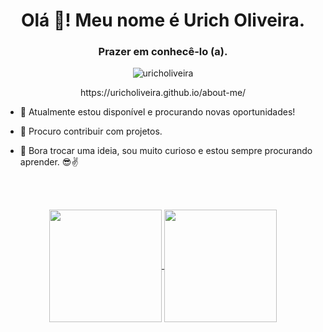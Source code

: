 <h1 align="center">Olá 👋! Meu nome é Urich Oliveira.</h1>
<h3 align="center">Prazer em conhecê-lo (a).</h3>

<p align="center"> <img src="https://komarev.com/ghpvc/?username=uricholiveira&style=flat-square" alt="uricholiveira" /> </p>

<p align="center"> https://uricholiveira.github.io/about-me/ </p>


- 🔭 Atualmente estou disponível e procurando novas oportunidades!

- 👯 Procuro contribuir com projetos.

- 💬 Bora trocar uma ideia, sou muito curioso e estou sempre procurando aprender. 😎✌

  <br><br>

<p align="center">
  <a href="https://github.com/uricholiveira">
  <img align="center" height="180rem" src="https://github-readme-stats.vercel.app/api?username=uricholiveira&show_icons=true&theme=onedark">
</a>
<a href="https://github.com/uricholiveira">
  <img align="center" height="180rem" src="https://github-readme-stats.vercel.app/api/top-langs/?username=uricholiveira&layout=compact&theme=onedark">
</a>
  </p>
